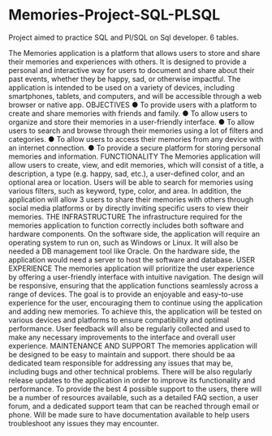 # Memories-Project-SQL-PLSQL
Project aimed to practice SQL and Pl/SQL on Sql developer. 6 tables.


The Memories application is a platform that allows users to store and
share their memories and experiences with others. It is designed to
provide a personal and interactive way for users to document and share
about their past events, whether they be happy, sad, or otherwise
impactful. The application is intended to be used on a variety of
devices, including smartphones, tablets, and computers, and will be
accessible through a web browser or native app. OBJECTIVES
● To provide users with a platform to create and share memories
with friends and family. ● To allow users to organize and store their memories in a
user-friendly interface. ● To allow users to search and browse through their memories
using a lot of filters and categories. ● To allow users to access their memories from any device with an
internet connection.
● To provide a secure platform for storing personal memories and
information.
FUNCTIONALITY
The Memories application will allow users to create, view, and edit
memories, which will consist of a title, a description, a type (e.g. happy,
sad, etc.), a user-defined color, and an optional area or location. Users
will be able to search for memories using various filters, such as
keyword, type, color, and area. In addition, the application will allow 3
users to share their memories with others through social media
platforms or by directly inviting specific users to view their memories. THE INFRASTRUCTURE
The infrastructure required for the memories application to function
correctly includes both software and hardware components.
On the software side, the application will require an operating system
to run on, such as Windows or Linux. It will also be needed a DB
management tool like Oracle. On the hardware side, the application
would need a server to host the software and database. USER EXPERIENCE
The memories application will prioritize the user experience by offering
a user-friendly interface with intuitive navigation. The design will be
responsive, ensuring that the application functions seamlessly across a
range of devices. The goal is to provide an enjoyable and easy-to-use
experience for the user, encouraging them to continue using the
application and adding new memories. To achieve this, the application
will be tested on various devices and platforms to ensure compatibility
and optimal performance. User feedback will also be regularly collected
and used to make any necessary improvements to the interface and
overall user experience. MAINTENANCE AND SUPPORT The memories application will be designed to be easy to maintain and
support. there should be aa dedicated team responsible for addressing
any issues that may be, including bugs and other technical problems. There will be also regularly release updates to the application in order
to improve its functionality and performance. To provide the best
4
possible support to the users, there will be a number of resources
available, such as a detailed FAQ section, a user forum, and a dedicated
support team that can be reached through email or phone. Will be
made sure to have documentation available to help users troubleshoot
any issues they may encounter.
